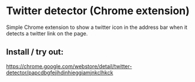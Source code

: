
Twitter detector (Chrome extension)
====================================
Simple Chrome extension to show a twitter icon in the address bar when it detects a twitter link on the page.

Install / try out:
-------------------
https://chrome.google.com/webstore/detail/twitter-detector/papcdbgfejihdinhieggiamjnkclhkck
